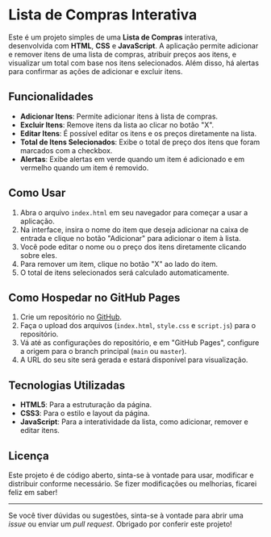 # Lista de Compras Interativa

Este é um projeto simples de uma **Lista de Compras** interativa, desenvolvida com **HTML**, **CSS** e **JavaScript**. A aplicação permite adicionar e remover itens de uma lista de compras, atribuir preços aos itens, e visualizar um total com base nos itens selecionados. Além disso, há alertas para confirmar as ações de adicionar e excluir itens.

## Funcionalidades

- **Adicionar Itens**: Permite adicionar itens à lista de compras.
- **Excluir Itens**: Remove itens da lista ao clicar no botão "X".
- **Editar Itens**: É possível editar os itens e os preços diretamente na lista.
- **Total de Itens Selecionados**: Exibe o total de preço dos itens que foram marcados com a checkbox.
- **Alertas**: Exibe alertas em verde quando um item é adicionado e em vermelho quando um item é removido.

## Como Usar

1. Abra o arquivo `index.html` em seu navegador para começar a usar a aplicação.
2. Na interface, insira o nome do item que deseja adicionar na caixa de entrada e clique no botão "Adicionar" para adicionar o item à lista.
3. Você pode editar o nome ou o preço dos itens diretamente clicando sobre eles.
4. Para remover um item, clique no botão "X" ao lado do item.
5. O total de itens selecionados será calculado automaticamente.

## Como Hospedar no GitHub Pages

1. Crie um repositório no [GitHub](https://github.com/).
2. Faça o upload dos arquivos (`index.html`, `style.css` e `script.js`) para o repositório.
3. Vá até as configurações do repositório, e em "GitHub Pages", configure a origem para o branch principal (`main` ou `master`).
4. A URL do seu site será gerada e estará disponível para visualização.

## Tecnologias Utilizadas

- **HTML5**: Para a estruturação da página.
- **CSS3**: Para o estilo e layout da página.
- **JavaScript**: Para a interatividade da lista, como adicionar, remover e editar itens.

## Licença

Este projeto é de código aberto, sinta-se à vontade para usar, modificar e distribuir conforme necessário. Se fizer modificações ou melhorias, ficarei feliz em saber!

---

Se você tiver dúvidas ou sugestões, sinta-se à vontade para abrir uma *issue* ou enviar um *pull request*. Obrigado por conferir este projeto!

